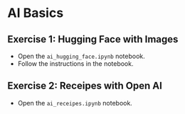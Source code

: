 # AI Basics

## Exercise 1: Hugging Face with Images

- Open the `ai_hugging_face.ipynb` notebook.
- Follow the instructions in the notebook.

## Exercise 2: Receipes with Open AI

- Open the `ai_receipes.ipynb` notebook.
